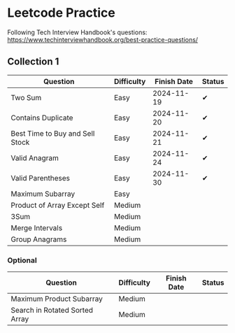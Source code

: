 # Leetcode Practice
Following Tech Interview Handbook's questions: https://www.techinterviewhandbook.org/best-practice-questions/
## Collection 1
| Question                          | Difficulty | Finish Date | Status |
|-----------------------------------|------------|-------------|--------|
| Two Sum                           | Easy       | 2024-11-19  | ✔      |
| Contains Duplicate                | Easy       | 2024-11-20  | ✔      |
| Best Time to Buy and Sell Stock   | Easy       | 2024-11-21  | ✔      |
| Valid Anagram                     | Easy       | 2024-11-24  | ✔      |
| Valid Parentheses                 | Easy       | 2024-11-30  | ✔      |
| Maximum Subarray                  | Easy       |             |        |
| Product of Array Except Self      | Medium     |             |        |
| 3Sum                              | Medium     |             |        |
| Merge Intervals                   | Medium     |             |        |
| Group Anagrams                    | Medium     |             |        |

### Optional

| Question                          | Difficulty | Finish Date | Status |
|-----------------------------------|------------|-------------|--------|
| Maximum Product Subarray          | Medium     |             |        |
| Search in Rotated Sorted Array    | Medium     |             |        |

